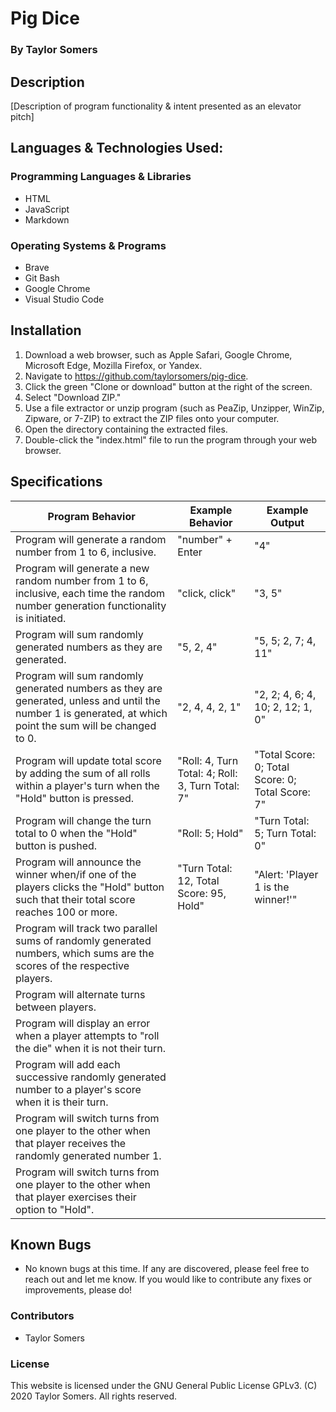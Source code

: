 # Pig Dice

  ### By Taylor Somers

## Description

  [Description of program functionality & intent presented as an elevator pitch]

## Languages & Technologies Used:

  ### Programming Languages & Libraries
  * HTML
  * JavaScript
  * Markdown

  ### Operating Systems & Programs
  * Brave
  * Git Bash
  * Google Chrome
  * Visual Studio Code

## Installation

  1. Download a web browser, such as Apple Safari, Google Chrome, Microsoft Edge, Mozilla Firefox, or Yandex.
  2. Navigate to https://github.com/taylorsomers/pig-dice.
  3. Click the green "Clone or download" button at the right of the screen.
  4. Select "Download ZIP."
  5. Use a file extractor or unzip program (such as PeaZip, Unzipper, WinZip, Zipware, or 7-ZIP) to extract the ZIP files onto your computer.
  6. Open the directory containing the extracted files.
  7. Double-click the "index.html" file to run the program through your web browser.

## Specifications

  | Program Behavior | Example Behavior | Example Output |
  |---|---|---|
  | Program will generate a random number from 1 to 6, inclusive. | "number" + Enter | "4" |
  | Program will generate a new random number from 1 to 6, inclusive, each time the random number generation functionality is initiated. | "click, click" | "3, 5" |
  | Program will sum randomly generated numbers as they are generated. | "5, 2, 4" | "5, 5; 2, 7; 4, 11" |
  | Program will sum randomly generated numbers as they are generated, unless and until the number 1 is generated, at which point the sum will be changed to 0. | "2, 4, 4, 2, 1" | "2, 2; 4, 6; 4, 10; 2, 12; 1, 0" |
  | Program will update total score by adding the sum of all rolls within a player's turn when the "Hold" button is pressed. | "Roll: 4, Turn Total: 4; Roll: 3, Turn Total: 7" | "Total Score: 0; Total Score: 0; Total Score: 7" |
  | Program will change the turn total to 0 when the "Hold" button is pushed. | "Roll: 5; Hold" | "Turn Total: 5; Turn Total: 0" |
  | Program will announce the winner when/if one of the players clicks the "Hold" button such that their total score reaches 100 or more. | "Turn Total: 12, Total Score: 95, Hold" | "Alert: 'Player 1 is the winner!'" |
  | Program will track two parallel sums of randomly generated numbers, which sums are the scores of the respective players. |  |  |
  | Program will alternate turns between players. |  |  |
  | Program will display an error when a player attempts to "roll the die" when it is not their turn. |  |  |
  | Program will add each successive randomly generated number to a player's score when it is their turn. |  |  |
  | Program will switch turns from one player to the other when that player receives the randomly generated number 1. |  |  |
  | Program will switch turns from one player to the other when that player exercises their option to "Hold". |  |  |

## Known Bugs

  * No known bugs at this time. If any are discovered, please feel free to reach out and let me know. If you would like to contribute any fixes or improvements, please do!

### Contributors

  * Taylor Somers

### License

This website is licensed under the GNU General Public License GPLv3. (C) 2020 Taylor Somers. All rights reserved.